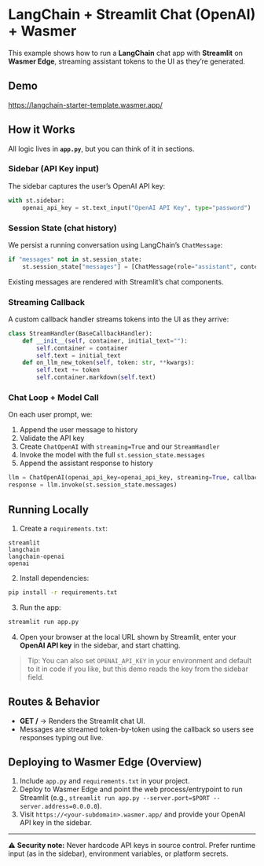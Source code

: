 # LangChain + Streamlit Chat (OpenAI) + Wasmer

This example shows how to run a **LangChain** chat app with **Streamlit** on **Wasmer Edge**, streaming assistant tokens to the UI as they’re generated.

## Demo

https://langchain-starter-template.wasmer.app/

## How it Works

All logic lives in **`app.py`**, but you can think of it in sections.

### Sidebar (API Key input)

The sidebar captures the user’s OpenAI API key:

```python
with st.sidebar:
    openai_api_key = st.text_input("OpenAI API Key", type="password")
```

### Session State (chat history)

We persist a running conversation using LangChain’s `ChatMessage`:

```python
if "messages" not in st.session_state:
    st.session_state["messages"] = [ChatMessage(role="assistant", content="How can I help you?")]
```

Existing messages are rendered with Streamlit’s chat components.

### Streaming Callback

A custom callback handler streams tokens into the UI as they arrive:

```python
class StreamHandler(BaseCallbackHandler):
    def __init__(self, container, initial_text=""):
        self.container = container
        self.text = initial_text
    def on_llm_new_token(self, token: str, **kwargs):
        self.text += token
        self.container.markdown(self.text)
```

### Chat Loop + Model Call

On each user prompt, we:

1. Append the user message to history
2. Validate the API key
3. Create `ChatOpenAI` with `streaming=True` and our `StreamHandler`
4. Invoke the model with the full `st.session_state.messages`
5. Append the assistant response to history

```python
llm = ChatOpenAI(openai_api_key=openai_api_key, streaming=True, callbacks=[stream_handler])
response = llm.invoke(st.session_state.messages)
```

## Running Locally

1. Create a `requirements.txt`:

```
streamlit
langchain
langchain-openai
openai
```

2. Install dependencies:

```bash
pip install -r requirements.txt
```

3. Run the app:

```bash
streamlit run app.py
```

4. Open your browser at the local URL shown by Streamlit, enter your **OpenAI API key** in the sidebar, and start chatting.

> Tip: You can also set `OPENAI_API_KEY` in your environment and default to it in code if you like, but this demo reads the key from the sidebar field.

## Routes & Behavior

* **GET /** → Renders the Streamlit chat UI.
* Messages are streamed token-by-token using the callback so users see responses typing out live.

## Deploying to Wasmer Edge (Overview)

1. Include `app.py` and `requirements.txt` in your project.
2. Deploy to Wasmer Edge and point the web process/entrypoint to run Streamlit (e.g., `streamlit run app.py --server.port=$PORT --server.address=0.0.0.0`).
3. Visit `https://<your-subdomain>.wasmer.app/` and provide your OpenAI API key in the sidebar.

---

⚠️ **Security note:** Never hardcode API keys in source control. Prefer runtime input (as in the sidebar), environment variables, or platform secrets.
